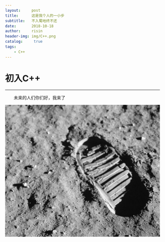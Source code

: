 ```yaml
---
layout:     post
title:      这是我个人的一小步
subtitle:   不入蜀地终不还
date:       2018-10-18
author:     risin
header-img: img/C++.png
catalog: 	 true
tags:
    - C++
---
```


# 初入C++
---
&emsp;&emsp;未来的人们你们好，我来了

![](/img/one_step.jpg 'one giant leap for mankind')
